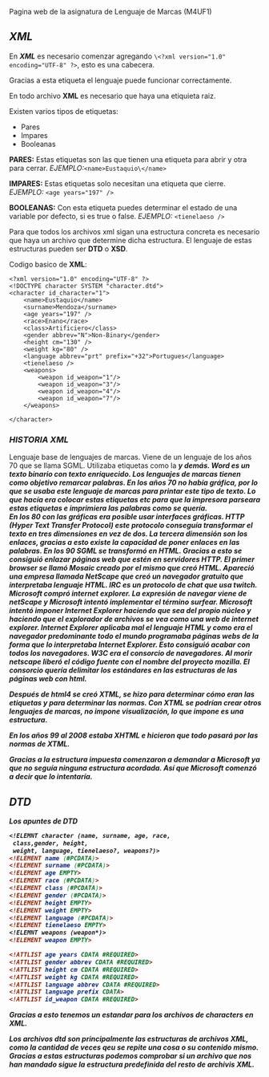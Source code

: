 Pagina web de la asignatura de Lenguaje de Marcas (M4UF1)

## **_XML_**

 
  En **_XML_** es necesario comenzar agregando ```\<?xml version="1.0" encoding="UTF-8" ?>```, esto es una cabecera. 
  
  Gracias a esta etiqueta el lenguaje puede funcionar correctamente. 
  
  En todo archivo **XML** es necesario que haya una etiquieta raiz.
  
  Existen varios tipos de etiquetas:
  
  * Pares
  * Impares 
  * Booleanas
   
  **PARES:** Estas etiquetas son las que tienen una etiqueta para abrir y otra para cerrar. _EJEMPLO:_```<name>Eustaquio\</name>```
  
  **IMPARES:** Estas etiquetas solo necesitan una etiqueta que cierre. _EJEMPLO:_ ```<age years="197" />```
  
  **BOOLEANAS:** Con esta etiqueta puedes determinar el estado de una variable por defecto, si es true o false. _EJEMPLO:_ ```<tienelaeso />``` 
  
  Para que todos los archivos xml sigan una estructura concreta es necesario que haya un archivo que determine dicha estructura. 
  El lenguaje de estas estructuras pueden ser **DTD** o **XSD**.
  
  Codigo basico de **XML**:
```
<?xml version="1.0" encoding="UTF-8" ?>
<!DOCTYPE character SYSTEM "character.dtd">
<character id_character="1">
	<name>Eustaquio</name>
	<surname>Mendoza</surname>
	<age years="197" />
	<race>Enano</race>
	<class>Artificiero</class>
	<gender abbrev="N">Non-Binary</gender>
	<height cm="130" />
	<weight kg="80" />
	<language abbrev="prt" prefix="+32">Portugues</language>
	<tienelaeso />
	<weapons>
		<weapon id_weapon="1"/>
		<weapon id_weapon="3"/>
		<weapon id_weapon="4"/>
		<weapon id_weapon="7"/>
	</weapons>
		
</character>
  ```

### **_HISTORIA XML_**
Lenguaje base de lenguajes de marcas. Viene de un lenguaje de los años 70 que se llama SGML. Utilizaba etiquetas como la  <i> <b> y demás. Word es un texto binario con texto enriquecido.
Los lenguajes de marcas tienen como objetivo remarcar palabras. En los años 70 no había gráfica, por lo que se usaba este lenguaje de marcas para printar este tipo de texto. Lo que hacía era colocar estas etiquetas <B> etc para que la impresora parseara estas etiquetas e imprimiera las palabras como se quería.  
En los 80 con las gráficas era posible usar interfaces gráficas. HTTP  (Hyper Text Transfer Protocol) este protocolo conseguía transformar el texto en tres dimensiones en vez de dos. La tercera dimensión son los enlaces, gracias a esto existe la capacidad de poner enlaces en las palabras.
En los 90 SGML se transformó en HTML. Gracias a esto se consiguió enlazar páginas web que estén en servidores HTTP. El primer browser se llamó Mosaic creado por el mismo que creó HTML. Apareció una empresa llamada NetScape que creó un navegador gratuito que interpretaba lenguaje HTML. IRC es un protocolo de chat que usa twitch. Microsoft compró internet explorer.
La expresión de navegar viene de netScape y Microsoft intentó implementar el término surfear. Microsoft intentó imponer Internet Explorer haciendo que sea del propio núcleo y haciendo que el explorador de archivos se vea como una web de internet explorer. Internet Explorer aplicaba mal el lenguaje HTML y como era el navegador predominante todo el mundo programaba páginas webs de la forma que lo interpretaba Internet Explorer.
Esto consiguió acabar con todos los navegadores. W3C era el consorcio de navegadores. Al morir netscape liberó el código fuente con el nombre del proyecto mozilla. El consorcio quería delimitar los estándares en las estructuras de las páginas web con html. 

Después de html4 se creó XTML, se hizo para determinar cómo eran las etiquetas y para determinar las normas. Con XTML se podrían crear otros lenguajes de marcas, no impone visualización, lo que impone es una estructura.  

En los años 99 al 2008 estaba XHTML e hicieron que todo pasará por las normas de XTML.

Gracias a la estructura impuesta comenzaron a demandar a Microsoft ya que no seguía ninguna estructura acordada. Así que Microsoft comenzó a decir que lo intentaría.

## **_DTD_**
Los _apuntes_ de **DTD**

```dtd
<!ELEMNT character (name, surname, age, race, 
 class,gender, height,
 weight, language, tienelaeso?, weapons?)>
<!ELEMENT name (#PCDATA)>
<!ELEMENT surname (#PCDATA)>
<!ELEMENT age EMPTY>
<!ELEMENT race (#PCDATA)>
<!ELEMENT class (#PCDATA)>
<!ELEMENT gender (#PCDATA)>
<!ELEMENT height EMPTY>
<!ELEMENT weight EMPTY>
<!ELEMENT language (#PCDATA)>
<!ELEMENT tienelaeso EMPTY>
<!ELEMNT weapons (weapon*)>
<!ELEMENT weapon EMPTY>

<!ATTLIST age years CDATA #REQUIRED>
<!ATTLIST gender abbrev CDATA #REQUIRED>
<!ATTLIST height cm CDATA #REQUIRED>
<!ATTLIST weight kg CDATA #REQUIRED>
<!ATTLIST language abbrev CDATA #REQUIRED>
<!ATTLIST language prefix CDATA>
<!ATTLIST id_weapon CDATA #REQUIRED>

```
Gracias a esto tenemos un estandar para los archivos de characters en **XML**. 

Los archivos dtd son principalmente las estructuras de archivos **XML**, como la cantidad de veces qeu se repite una cosa o su contenido mismo. 
Gracias a estas estructuras podemos comprobar si un archivo que nos han mandado sigue la estructura predefinida del resto de archivis **XML**. 
